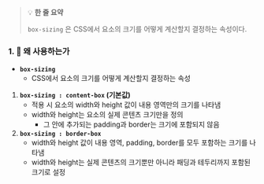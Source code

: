 > 💡 **한 줄 요약**
>
> `box-sizing` 은 CSS에서 요소의 크기를 어떻게 계산할지 결정하는 속성이다.

### 1. 🤔 왜 사용하는가

- **`box-sizing`**
  - CSS에서 요소의 크기를 어떻게 계산할지 결정하는 속성

1. **`box-sizing : content-box` (기본값)**
   - 적용 시 요소의 width와 height 값이 내용 영역만의 크기를 나타냄
   - width와 height는 요소의 실제 콘텐츠 크기만을 정의
     - 그 안에 추가되는 padding과 border는 크기에 포함되지 않음
2. **`box-sizing : border-box`**
   - width와 height 값이 내용 영역, padding, border를 모두 포함하는 크기를 나타냄
   - width와 height는 실제 콘텐츠의 크기뿐만 아니라 패딩과 테두리까지 포함된 크기로 설정

